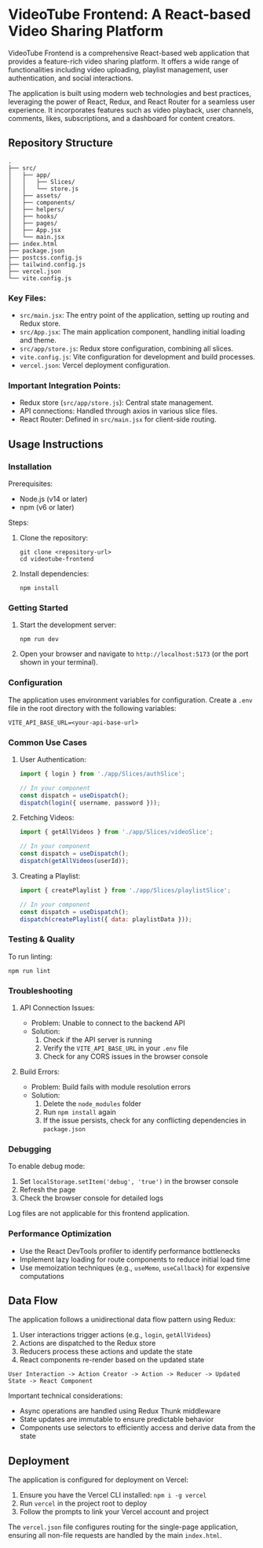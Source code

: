# VideoTube Frontend: A React-based Video Sharing Platform

VideoTube Frontend is a comprehensive React-based web application that provides a feature-rich video sharing platform. It offers a wide range of functionalities including video uploading, playlist management, user authentication, and social interactions.

The application is built using modern web technologies and best practices, leveraging the power of React, Redux, and React Router for a seamless user experience. It incorporates features such as video playback, user channels, comments, likes, subscriptions, and a dashboard for content creators.

## Repository Structure

```
.
├── src/
│   ├── app/
│   │   ├── Slices/
│   │   └── store.js
│   ├── assets/
│   ├── components/
│   ├── helpers/
│   ├── hooks/
│   ├── pages/
│   ├── App.jsx
│   └── main.jsx
├── index.html
├── package.json
├── postcss.config.js
├── tailwind.config.js
├── vercel.json
└── vite.config.js
```

### Key Files:
- `src/main.jsx`: The entry point of the application, setting up routing and Redux store.
- `src/App.jsx`: The main application component, handling initial loading and theme.
- `src/app/store.js`: Redux store configuration, combining all slices.
- `vite.config.js`: Vite configuration for development and build processes.
- `vercel.json`: Vercel deployment configuration.

### Important Integration Points:
- Redux store (`src/app/store.js`): Central state management.
- API connections: Handled through axios in various slice files.
- React Router: Defined in `src/main.jsx` for client-side routing.

## Usage Instructions

### Installation

Prerequisites:
- Node.js (v14 or later)
- npm (v6 or later)

Steps:
1. Clone the repository:
   ```
   git clone <repository-url>
   cd videotube-frontend
   ```
2. Install dependencies:
   ```
   npm install
   ```

### Getting Started

1. Start the development server:
   ```
   npm run dev
   ```
2. Open your browser and navigate to `http://localhost:5173` (or the port shown in your terminal).

### Configuration

The application uses environment variables for configuration. Create a `.env` file in the root directory with the following variables:
```
VITE_API_BASE_URL=<your-api-base-url>
```

### Common Use Cases

1. User Authentication:
   ```javascript
   import { login } from './app/Slices/authSlice';
   
   // In your component
   const dispatch = useDispatch();
   dispatch(login({ username, password }));
   ```

2. Fetching Videos:
   ```javascript
   import { getAllVideos } from './app/Slices/videoSlice';
   
   // In your component
   const dispatch = useDispatch();
   dispatch(getAllVideos(userId));
   ```

3. Creating a Playlist:
   ```javascript
   import { createPlaylist } from './app/Slices/playlistSlice';
   
   // In your component
   const dispatch = useDispatch();
   dispatch(createPlaylist({ data: playlistData }));
   ```

### Testing & Quality

To run linting:
```
npm run lint
```

### Troubleshooting

1. API Connection Issues:
   - Problem: Unable to connect to the backend API
   - Solution: 
     1. Check if the API server is running
     2. Verify the `VITE_API_BASE_URL` in your `.env` file
     3. Check for any CORS issues in the browser console

2. Build Errors:
   - Problem: Build fails with module resolution errors
   - Solution:
     1. Delete the `node_modules` folder
     2. Run `npm install` again
     3. If the issue persists, check for any conflicting dependencies in `package.json`

### Debugging

To enable debug mode:
1. Set `localStorage.setItem('debug', 'true')` in the browser console
2. Refresh the page
3. Check the browser console for detailed logs

Log files are not applicable for this frontend application.

### Performance Optimization

- Use the React DevTools profiler to identify performance bottlenecks
- Implement lazy loading for route components to reduce initial load time
- Use memoization techniques (e.g., `useMemo`, `useCallback`) for expensive computations

## Data Flow

The application follows a unidirectional data flow pattern using Redux:

1. User interactions trigger actions (e.g., `login`, `getAllVideos`)
2. Actions are dispatched to the Redux store
3. Reducers process these actions and update the state
4. React components re-render based on the updated state

```
User Interaction -> Action Creator -> Action -> Reducer -> Updated State -> React Component
```

Important technical considerations:
- Async operations are handled using Redux Thunk middleware
- State updates are immutable to ensure predictable behavior
- Components use selectors to efficiently access and derive data from the state

## Deployment

The application is configured for deployment on Vercel:

1. Ensure you have the Vercel CLI installed: `npm i -g vercel`
2. Run `vercel` in the project root to deploy
3. Follow the prompts to link your Vercel account and project

The `vercel.json` file configures routing for the single-page application, ensuring all non-file requests are handled by the main `index.html`.